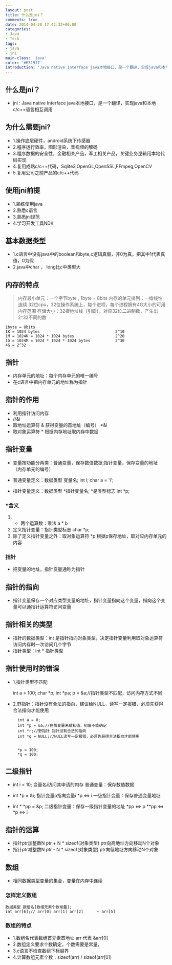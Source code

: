 ```yaml
---
layout: post
title: 什么是jni？
comments: true
date: 2014-04-28 17:42:32+00:00
categories:
- Java
- Tech
tags:
- java
- jni
main-class: 'java'
color: '#B31917'
introduction: 'Java native Interface java本地接口，是一个翻译，实现java和本地c/c++语言相互调用'
---
```


## 什么是jni？ ##
* jni : Java native Interface java本地接口，是一个翻译，实现java和本地c/c++语言相互调用

## 为什么需要jni? ##
* 1.操作底层硬件，android系统下传感器
* 2.程序运行效率，图形渲染，音视频的解码
* 3.程序数据的安全性，金融相关产品，军工相关产品，关键业务逻辑用本地代码实现
* 4.复用成熟c/c++代码，Sqlite3,OpenGL,OpenSSL,FFmpeg,OpenCV
* 5.复用公司之前产品的c/c++代码

## 使用jni前提 ##
* 1.熟练使用java
* 2.熟悉c语言
* 3.熟悉jni规范
* 4.学习开发工具NDK


## 基本数据类型 ##
* 1.c语言中没有java中的boolean和byte,c逻辑真假，非0为真，把其中1代表真值，0为假	
* 2.java中char ， long比c中类型大

## 内存的特点 ##
> 内存最小单元：一个字节byte , 1byte = 8bits
> 内存的单元排列：一维线性连续
> 32位cpu，32位操作系统上，每个进程，每个进程拥有4G大小的可用内存范围
> 存储大小：32根地址线（引脚），对应32位二进制数，产生出2^32不同的数

	1byte = 8bits
	1K = 1024 bytes									2^10
	1M = 1024K = 1024 * 1024 bytes					2^20
	1G = 1024M = 1024 * 1024 * 1024 bytes			2^30
	4G = 2^32

## 指针 ##
* 内存单元的地址：每个内存单元的唯一编号
* 在c语言中把内存单元的地址称为指针

## 指针的作用 ##
* 利用指针访问内存
* 	//&i 
* 	取地址运算符		&	获得变量的首地址（编号）
	*&i
*	取对象运算符		*	根据内存地址取内存中数据

## 指针变量 ##
* 变量按功能分两类：普通变量，保存数值数据;指针变量，保存变量的地址（内存单元的编号）

* 普通变量定义：数据类型 变量名;	int i; char a = 'i';
* 指针变量定义：数据类型 *指针变量名; *是类型标志		int *p;

### *含义 ###
1. * 两个运算数：乘法		a * b
2. 定义指针变量：指针类型标志		char *p;
3. 除了定义指针变量之外：取对象运算符  *p 根据p保存地址，取对应内存单元的内容

### 指针 ###
* 把变量的地址，指针变量通称为指针

## 指针的指向 ##
* 指针变量保存一个对应类型变量的地址，指针变量指向这个变量，指向这个变量可以通指针运算符访问变量

## 指针相关的类型 ##
* 指针的数据类型：int 是指针指向对象类型，决定指针变量利用取对象运算符访问内存时一次访问几个字节
* 指针类型：int * 指针类型

## 指针使用时的错误 ##
* 1.指针类型不匹配
	
	int a = 100;
	char *p;
	int *pa;
	p = &a;//指针类型不匹配，访问内存方式不同


* 2.野指针：指针没有合法的指向，建议给NULL，读写一定报错，必须先获得合法指向才能使用
	
		int a = 0; 
		int *p = &a;//在栈变量未赋初值，初值不能确定 
		int *r;//野指针 指针没有合法的指向 
		int *q = NULL;//NULL读写一定报错，必须先获得合法指向才能使用 
		
		
		*p = 100;
		*q = 100;

## 二级指针 ##
* int i = 10;			变量名i访问其申请的内存
普通变量：保存数值数据

* int *p = &i;		指针变量p指向变量i				*p <=> i
一级指针变量：保存普通变量地址


* int * *pp = &p;
二级指针变量：保存一级指针变量的地址						*pp <=> p		**pp <=> *p <=> i


## 指针的运算 ##
* 指针ptr加整数N ptr + N * sizeof(对象类型) ptr向高地址方向移动N个对象 
* 指针ptr减整数N ptr - N * sizeof(对象类型) ptr向低地址方向移动N个对象

## 数组 ##
* 相同数据类型变量的集合，变量在内存中连续

### 怎样定义数组 ###
	
	
	数据类型 数组名[数组元素个数常量];
	int arr[6];// arr[0] arr[1] arr[2] 		~ arr[5]

### 数组的特点 ###
* 1.数组名代表数组首元素首地址	arr 代表 &arr[0]
* 2.数组定义要求个数确定，个数需要是常量，
* 3.c语言不检查数组下标越界
* 4.计算数组元素个数：sizeof(arr) / sizeof(arr[0])